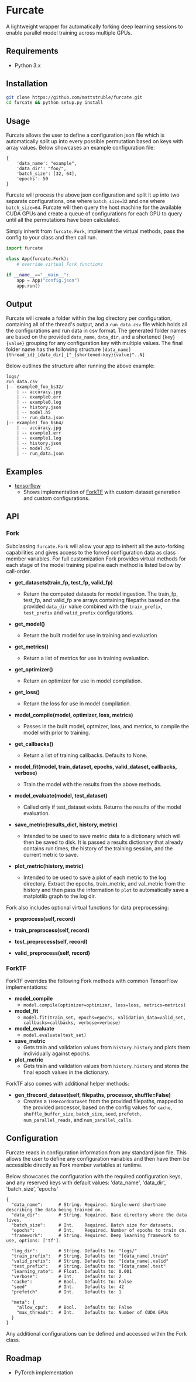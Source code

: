 # Furcate
A lightweight wrapper for automatically forking deep learning sessions to enable parallel model training across multiple GPUs. 

## Requirements 

* Python 3.x

## Installation 

```bash 
git clone https://github.com/mattstruble/furcate.git
cd furcate && python setup.py install
```

## Usage 

Furcate allows the user to define a configuration json file which is automatically split up into every possible permutation
based on keys with array values. Below showcases an example configuration file:

```
{
    'data_name': "example", 
    'data_dir': "foo/", 
    'batch_size': [32, 64], 
    'epochs': 50
}
```

Furcate will process the above json configuration and split it up into two separate configurations, one where 
`batch_size=32` and one where `batch_size=64`. Furcate will then query the host machine for the available CUDA GPUs and 
create a queue of configurations for each GPU to query until all the permutations have been calculated. 

Simply inherit from `furcate.Fork`, implement the virtual methods, pass the config to your class and then call run.  

```python 
import furcate 

class App(furcate.Fork):
    # override virtual Fork functions

if __name__=="__main__":
    app = App("config.json")
    app.run()
```

## Output 

Furcate will create a folder within the log directory per configuration, containing all of the thread's output, 
and a `run_data.csv` file which holds all the configurations and run data in csv format. 
The generated folder names are based on the provided `data_name`, `data_dir`, and a shortened `{key}{value}` 
grouping for any configuration key with multiple values. The final folder name has the following structure 
`[data_name]{thread_id}_[data_dir]_["_{shortened-key}{value}"..N]`

Below outlines the structure after running the above example:

```
logs/
run_data.csv
|-- example0_foo_bs32/
    | -- accuracy.jpg
    | -- example0.err
    | -- example0.log 
    | -- history.json
    | -- model.h5
    | -- run_data.json
|-- example1_foo_bs64/
    | -- accuracy.jpg
    | -- example1.err
    | -- example1.log 
    | -- history.json
    | -- model.h5
    | -- run_data.json
```

## Examples 

* [tensorflow](/examples/tensorflow)
    * Shows implementation of [ForkTF](#forktf) with custom dataset generation and custom configurations. 

## API

### Fork

Subclassing `furcate.Fork` will allow your app to inherit all the auto-forking capabilities and gives access to the forked configuration 
data as class member variables. For full customization Fork provides virtual methods for each stage of the model training 
pipeline each method is listed below by call-order. 

* **get_datasets(train_fp, test_fp, valid_fp)**
    * Return the computed datasets for model ingestion. The train_fp, test_fp, and valid_fp are arrays containing filepaths
    based on the provided `data_dir` value combined with the `train_prefix`, `test_prefix` and `valid_prefix` configurations.
    
* **get_model()**
    * Return the built model for use in training and evaluation

* **get_metrics()**
    * Return a list of metrics for use in training evaluation. 

* **get_optimizer()**
    * Return an optimizer for use in model compilation. 
    
* **get_loss()**
    * Return the loss for use in model compilation. 

* **model_compile(model, optimizer, loss, metrics)**
    * Passes in the built model, optmizer, loss, and metrics, to compile the model with prior to training.

* **get_callbacks()** 
    * Return a list of training callbacks. Defaults to None. 

* **model_fit(model, train_dataset, epochs, valid_dataset, callbacks, verbose)**
    * Train the model with the results from the above methods. 

* **model_evaluate(model, test_dataset)**
    * Called only if test_dataset exists. Returns the results of the model evaluation. 

* **save_metric(results_dict, history, metric)**
    * Intended to be used to save metric data to a dictionary which will then be saved to disk. It is passed a results dictionary that already contains run times,
    the history of the training session, and the current metric to save. 

* **plot_metric(history, metric)**
    * Intended to be used to save a plot of each metric to the log directory. Extract the epochs, train_metric, and val_metric
    from the history and then pass the information to `plot` to automatically save a matplotlib graph to the log dir. 

Fork also includes optional virtual functions for data preprocessing:

* **preprocess(self, record)**

* **train_preprocess(self, record)**

* **test_preprocess(self, record)**

* **valid_preprocess(self, record)**

### ForkTF

ForkTF overrides the following Fork methods with common TensorFlow implementations:

* **model_compile**
    * `model.compile(optimizer=optimizer, loss=loss, metrics=metrics)`
* **model_fit**
    * `model.fit(train_set, epochs=epochs, validation_data=valid_set, callbacks=callbacks, verbose=verbose)`
* **model_evaluate** 
    * `model.evaluate(test_set)`
* **save_metric**
    * Gets train and validation values from `history.history` and plots them individually against epochs. 
* **plot_metric**
    * Gets train and validation values from `history.history` and stores the final epoch values in the dictionary. 
    
ForkTF also comes with additional helper methods:

* **gen_tfrecord_dataset(self, filepaths, processor, shuffle=False)**
    * Creates a `TFRecordDataset` from the provided filepaths, mapped to the provided processor, 
    based on the config values for `cache`, `shuffle_buffer_size`, `batch_size`, `seed`, `prefetch`, 
    `num_parallel_reads`, and `num_parallel_calls`. 

## Configuration 

Furcate reads in configuration information from any standard json file. This allows the user to define any configuration variables
and then have them be accessible directly as Fork member variables at runtime.

Below showcases the configuration with the required configuration keys, and any reserved keys with default values:
'data_name', 'data_dir', 'batch_size', 'epochs'
```
{
  "data_name":      # String. Required. Single-word shortname describing the data being trained on. 
  "data_dir":       # String. Required. Base directory where the data lives. 
  "batch_size":     # Int.    Required. Batch size for datasets. 
  "epochs":         # Int.    Required. Number of epochs to train on. 
  "framework":      # String. Required. Deep learning framework to use, options: ['tf']. 

  "log_dir":        # String. Defaults to: "logs/"
  "train_prefix":   # String. Defaults to: "[data_name].train"
  "valid_prefix":   # String. Defaults to: "[data_name].valid"
  "test_prefix":    # String. Defaults to: "[data_name].test"
  "learning_rate":  # Float.  Defaults to: 0.001
  "verbose":        # Int.    Defaults to: 2
  "cache":          # Bool.   Defaults to: False
  "seed"            # Int.    Defaults to: 42
  "prefetch"        # Int.    Defaults to: 1 

  "meta": {
    "allow_cpu":    # Bool.   Defaults to: False
    "max_threads":  # Int.    Defaults to: Number of CUDA GPUs
  }
}
```

Any additional configurations can be defined and accessed within the Fork class.

## Roadmap 

* PyTorch implementation 